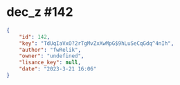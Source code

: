 
# dec_z #142
                
```JSON
{
    "id": 142,
    "key": "TdUqIaVxO?2rTgMvZxXwMpG$9hLuSeCqGdq^4nIh",
    "author": "fwRelik",
    "owner": "undefined",
    "lisance_key": null,
    "date": "2023-3-21 16:06"
}
```
    